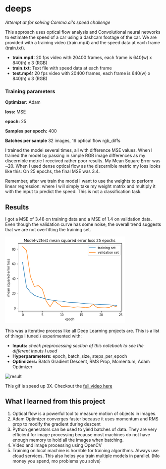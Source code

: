 
# deeps

_Attempt at for solving Comma.ai's speed challenge_

This approach uses optical flow analysis and Convolutional neural networks to estimate the speed of a car using a dashcam footage of the car. We are provided with a training video (train.mp4) and the speed data at each frame  (train.txt).

- **train.mp4:** 20 fps video with 20400 frames, each frame is 640(w) x 840(h) x 3 (RGB)
- **train.txt:** Text file with speed data at each frame
- **test.mp4:** 20 fps video with 20400 frames, each frame is 640(w) x 840(h) x 3 (RGB)

### Training parameters
**Optimizer:** Adam

**loss:** MSE

**epoch:** 25

**Samples per epoch:** 400

**Batches per sample** 32 images, 16 optical flow rgb_diffs

I trained the model several times, all with difference MSE values.
When I trained the model by passing in simple RGB image differences as my discernible metric I received rather poor results. My Mean Square Error was ~20. When I used dense optical flow as the discernible metric my loss looks like this:
On 25 epochs, the final MSE was 3.4.

Remember, after we train the model I want to use the weights to perform linear regression: where I will simply take my weight matrix and multiply it with the input to predict the speed. This is not a classification task.

## Results

I got a MSE of 3.48 on training data and a MSE of 1.4 on validation data. Even though the validation curve has some noise, the overall trend suggests that we are not overfitting the training set. 

![png](images/output_44_1.png)

This was a iterative process like all Deep Learning projects are. This is a list of things I tuned / experimented with:
- **Inputs:** _check preprocessing section of this notebook to see the different inputs I used_
- **Hyperparameters:** epoch, batch_size, steps_per_epoch
- **Optimizers:** Batch Gradient Descent, RMS Prop, Momentum, Adam Optimizer


![result](https://media.giphy.com/media/2Kc6BtTNwRU6Q/200w_d.gif)

This gif is speed up 3X. Checkout the [full video here](https://youtu.be/LUTn_I52SMQ)

## What I learned from this project

1. Optical flow is a powerful tool to measure motion of objects in images.
2. Adam Optimizer converges faster because it uses momentum and RMS prop to modify the gradient during descent
3. Python generators can be used to yield batches of data. They are very efficient for image processing because most machines do not have enough memory to hold all the images when batching.
4. Video and image processing using OpenCV
5. Training on local machine is horrible for training algorithms. Always use cloud services. This also helps you train multiple models in parallel. (Mo money you spend, mo problems you solve)
